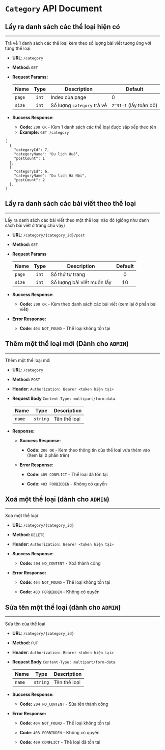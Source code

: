 # `Category` API Document

## Lấy ra danh sách các thể loại hiện có

----
Trả về 1 danh sách các thể loại kèm theo số lượng bài viết tương ứng với từng thể loại

* **URL**: `/category`

* **Method:** `GET`

* **Request Params:**

  | Name     | Type  | Description                | Default                |
  | -------- |:----: | ------------               | -------                |
  | `page`   | `int` | Index của page             | 0                      |
  | `size`   | `int` | Số lượng `category` trả về | `2^31-1` (lấy toàn bộ) | 


* **Success Response:**

    - **Code:** `200 OK` - Kèm 1 danh sách các thể loại được sắp xếp theo tên

    * **Example:** `GET /category`
    
```json5
[
  {
    "categoryId": 7,
    "categoryName": "Du lịch Huế",
    "postCount": 1
  },
  {
    "categoryId": 6,
    "categoryName": "Du lịch Hà Nội",
    "postCount": 2
  },
]
```

## Lấy ra danh sách các bài viết theo thể loại

----
Lấy ra danh sách các bài viết theo một thể loại nào đó (giống như danh sách bài viết ở trang chủ vậy)

* **URL**: `/category/{category_id}/post`

* **Method:** `GET`

* **Request Params**

  | Name    | Type    | Description               | Default   |
  | ------- |:------: | ------------              | :-------: |
  | `page`  | `int`   | Số thứ tự trang           | 0         |
  | `size`  | `int`   | Số lượng bài viết muốn lấy| 10        |

* **Success Response:**

    * **Code:** `200 OK` - Kèm theo danh sách các bài viết (xem lại ở phần bài viết)
        
* **Error Response:**

    * **Code**: `404 NOT_FOUND` - Thể loại không tồn tại

## Thêm một thể loại mới (Dành cho `ADMIN`)

----
Thêm một thể loại mới

* **URL**: `/category`

* **Method:** `POST`
  
* **Header**: `Authorization: Bearer <token hiện tại>`

* **Request Body** `Content-Type: multipart/form-data`

  | Name     | Type       | Description  |
  | -------  |:------:    | ------------ |
  | `name`   | `string`   | Tên thể loại |

* **Response:**

  * **Success Response:**

    * **Code:** `200 OK` - Kèm theo thông tin của thể loại vừa thêm vào (Xem lại ở phần trên)

  * **Error Response:**

    * **Code**: `409 CONFLICT` - Thể loại đã tồn tại
      
    * **Code**: `403 FORBIDDEN` - Không có quyền

## Xoá một thể loại (dành cho `ADMIN`)

----
Xoá một thể loại

* **URL**: `/category/{category_id}`

* **Method:** `DELETE`

* **Header**: `Authorization: Bearer <token hiện tại>`

* **Success Response:**

    * **Code:** `204 NO_CONTENT` - Xoá thành công
  
* **Error Response:**

    * **Code**: `404 NOT_FOUND` - Thể loại không tồn tại

    * **Code**: `403 FORBIDDEN` - Không có quyền

## Sửa tên một thể loại (dành cho `ADMIN`)

----
Sửa tên của thể loại

* **URL**: `/category/{category_id}`

* **Method:** `PUT`

* **Header**: `Authorization: Bearer <token hiện tại>`

* **Request Body** `Content-Type: multipart/form-data`

  | Name     | Type       | Description  |
  | -------  |:------:    | ------------ |
  | `name`   | `string`   | Tên thể loại |


* **Success Response:**

  * **Code:** `204 NO_CONTENT` - Sửa tên thành công

* **Error Response:**

  * **Code**: `404 NOT_FOUND` - Thể loại không tồn tại

  * **Code**: `403 FORBIDDEN` - Không có quyền
    
  * **Code**: `409 CONFLICT` - Thể loại đã tồn tại